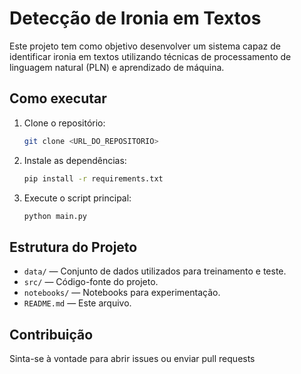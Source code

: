 # Detecção de Ironia em Textos

Este projeto tem como objetivo desenvolver um sistema capaz de identificar ironia em textos utilizando técnicas de processamento de linguagem natural (PLN) e aprendizado de máquina.

## Como executar

1. Clone o repositório:
   ```bash
   git clone <URL_DO_REPOSITORIO>
   ```
2. Instale as dependências:
   ```bash
   pip install -r requirements.txt
   ```
3. Execute o script principal:
   ```bash
   python main.py
   ```

## Estrutura do Projeto

- `data/` — Conjunto de dados utilizados para treinamento e teste.
- `src/` — Código-fonte do projeto.
- `notebooks/` — Notebooks para experimentação.
- `README.md` — Este arquivo.

## Contribuição

Sinta-se à vontade para abrir issues ou enviar pull requests